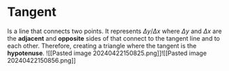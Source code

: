 # Tangent
Is a line that connects two points.
It represents $\Delta y / \Delta x$ where $\Delta y$ and  $\Delta x$ are the **adjacent** and **opposite** sides of that connect to the tangent line and to each other.
Therefore, creating a triangle where the tangent is the **hypotenuse**. 
![[Pasted image 20240422150825.png]]![[Pasted image 20240422150856.png]]